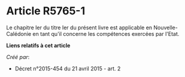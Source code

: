 # Article R5765-1

Le chapitre Ier du titre Ier du présent livre est applicable en Nouvelle-Calédonie en tant qu'il concerne les compétences
exercées par l'Etat.

**Liens relatifs à cet article**

_Créé par_:

  - Décret n°2015-454 du 21 avril 2015 - art. 2
